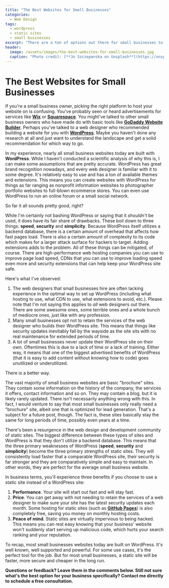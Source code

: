 ```yaml
---
title: "The Best Websites for Small Businesses"
categories:
  - Web Design
tags:
  - wordpress
  - static sites
  - small businesses
excerpt: "There are a ton of options out there for small businesses to use for creating their websites.  This post examines the most popular option and a potentially better alternative."
header:
  image: /assets/images/the-best-websites-for-small-businesses.jpg
  caption: "Photo credit: [**Jo Szczepanska on Unsplash**](https://unsplash.com/photos/bjemWZcNF34)"
---
```


# The Best Websites for Small Businesses

If you're a small business owner, picking the right platform to host your website on is confusing.  You've probably seen or heard advertisements for services like [**Wix**](https://www.wix.com/) or [**Squarespace**](https://www.squarespace.com/).  You might've talked to other small business owners who have made do with basic tools like [**GoDaddy Website Builder**](https://www.godaddy.com/websites/website-builder).  Perhaps you've talked to a web designer who recommended building a website for you with [**WordPress**](https://wordpress.org/).  Maybe you haven't done any research at all and just want to understand the landscape and get a solid recommendation for which way to go.

In my experience, nearly all small business websites today are built with **WordPress**.  While I haven't conducted a scientific analysis of why this is, I can make some assumptions that are pretty accurate.  WordPress has great brand recognition nowadays, and every web designer is familiar with it to some degree.  It's relatively easy to use and has a ton of available themes and extensions.  This means you can create websites with WordPress for things as far ranging as nonprofit information websites to photographer portfolio websites to full-blown ecommerce stores.  You can even use WordPress to run an online forum or a small social network.

So far it all sounds pretty good, right?

While I'm certainly not bashing WordPress or saying that it *shouldn't* be used, it does have its fair share of drawbacks.  These boil down to three things:  **speed**, **security** and **simplicity**.  Because WordPress itself utilizes a backend database, there is a certain amount of overhead that affects how fast pages load.  There is also a certain amount of complexity to its code which makes for a larger attack surface for hackers to target.  Adding extensions adds to the problem.  All of these things can be mitigated, of course.  There are high-performance web hosting companies you can use to improve page load speed, CDNs that you can use to improve loading speed even more and security extensions that can help keep your WordPress site safe.

Here's what I've observed:
1.  The web designers that small businesses hire are often lacking experience in the optimal way to set up WordPress (including what hosting to use, what CDN to use, what extensions to avoid, etc.).  Please note that I'm not saying this applies to *all* web designers out there.  There are some awesome ones, some terrible ones and a whole bunch of mediocre ones, just like with any profession.
2.  Many small businesses opt not to retain the services of the web designer who builds their WordPress site.  This means that things like security updates inevitably fall by the wayside as the site sits with no real maintenance for extended periods of time.
3.  A lot of small businesses never update their WordPress site on their own.  Oftentimes this is due to a lack of time or a lack of training.  Either way, it means that one of the biggest advertised benefits of WordPress (that it is easy to add content without knowing how to code) goes unutilized or underutilized.

There is a better way.

The vast majority of small business websites are basic "brochure" sites.  They contain some information on the history of the company, the services it offers, contact information and so on.  They may contain a blog, but it is likely rarely updated.  There isn't necessarily anything wrong with this.  In fact, I would venture to say that most small businesses only really need a "brochure" site, albeit one that is optimized for lead generation.  That's a subject for a future post, though.  The fact is, these sites basically stay the same for long periods of time, possibly even years at a time.

There's been a resurgence in the web design and development community of static sites.  The biggest difference between these types of sites and WordPress is that they don't utilize a backend database.  This means that the three primary weaknesses of WordPress (**speed**, **security** and **simplicity**) become the three primary strengths of static sites.  They will consistently load faster that a comparable WordPress site, their security is far stronger and they are comparatively simple and easy to maintain.  In other words, they are perfect for the average small business website.

In business terms, you'll experience three benefits if you choose to use a static site instead of a WordPress site:
1.  **Performance**.  Your site will start out fast and will stay fast.
2.  **Price**.  You can get away with not needing to retain the services of a web designer to make sure your site has the latest security updates each month.  Some hosting for static sites (such as [**GitHub Pages**](https://pages.github.com/)) is also completely free, saving you money on monthly hosting costs.
3.  **Peace of mind**.  Static sites are virtually impervious to being hacked.  This means you can rest easy knowing that your business' website won't suddenly start serving up malicious code, which hurts your search ranking and your reputation.

To recap, most small businesses websites today are built on WordPress.  It's well known, well supported and powerful.  For some use cases, it's the perfect tool for the job.  But for most small businesses, a static site will be faster, more secure and cheaper in the long run.

**Questions or feedback?  Leave them in the comments below.  Still not sure what's the best option for your business specifically?  Contact me directly to schedule a free consultation.**
